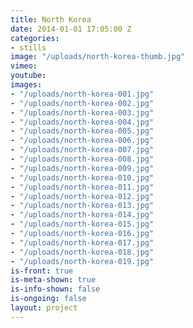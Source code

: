 ```yaml
---
title: North Korea
date: 2014-01-01 17:05:00 Z
categories:
- stills
image: "/uploads/north-korea-thumb.jpg"
vimeo: 
youtube:
images:
- "/uploads/north-korea-001.jpg"
- "/uploads/north-korea-002.jpg"
- "/uploads/north-korea-003.jpg"
- "/uploads/north-korea-004.jpg"
- "/uploads/north-korea-005.jpg"
- "/uploads/north-korea-006.jpg"
- "/uploads/north-korea-007.jpg"
- "/uploads/north-korea-008.jpg"
- "/uploads/north-korea-009.jpg"
- "/uploads/north-korea-010.jpg"
- "/uploads/north-korea-011.jpg"
- "/uploads/north-korea-012.jpg"
- "/uploads/north-korea-013.jpg"
- "/uploads/north-korea-014.jpg"
- "/uploads/north-korea-015.jpg"
- "/uploads/north-korea-016.jpg"
- "/uploads/north-korea-017.jpg"
- "/uploads/north-korea-018.jpg"
- "/uploads/north-korea-019.jpg"
is-front: true
is-meta-shown: true
is-info-shown: false
is-ongoing: false
layout: project
---
```


